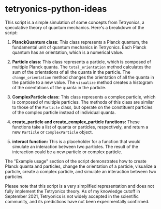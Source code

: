 # tetryonics-python-ideas
This script is a simple simulation of some concepts from Tetryonics, a speculative theory of quantum mechanics. Here's a breakdown of the script:

1. **PlanckQuantum class:** This class represents a Planck quantum, the fundamental unit of quantum mechanics in Tetryonics. Each Planck quantum has an orientation, which is a numerical value.

2. **Particle class:** This class represents a particle, which is composed of multiple Planck quanta. The `total_orientation` method calculates the sum of the orientations of all the quanta in the particle. The `change_orientation` method changes the orientation of all the quanta in the particle to a new value. The `visualize` method creates a histogram of the orientations of the quanta in the particle.

3. **ComplexParticle class:** This class represents a complex particle, which is composed of multiple particles. The methods of this class are similar to those of the `Particle` class, but operate on the constituent particles of the complex particle instead of individual quanta.

4. **create_particle and create_complex_particle functions:** These functions take a list of quanta or particles, respectively, and return a new `Particle` or `ComplexParticle` object.

5. **interact function:** This is a placeholder for a function that would simulate an interaction between two particles. The result of the interaction could be a new particle or complex particle.

The "Example usage" section of the script demonstrates how to create Planck quanta and particles, change the orientation of a particle, visualize a particle, create a complex particle, and simulate an interaction between two particles.

Please note that this script is a very simplified representation and does not fully implement the Tetryonics theory. As of my knowledge cutoff in September 2021, Tetryonics is not widely accepted in the scientific community, and its predictions have not been experimentally confirmed.
